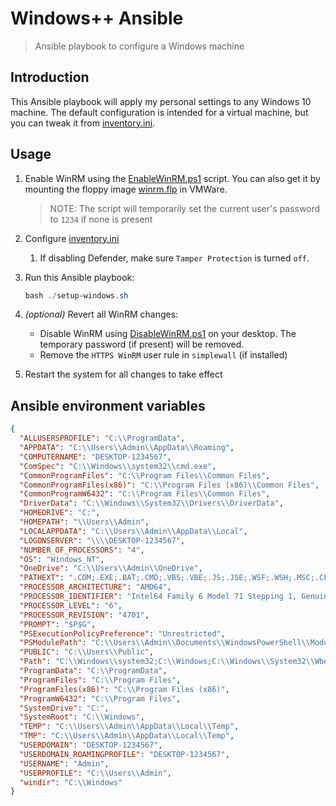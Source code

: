# Windows++ Ansible

> Ansible playbook to configure a Windows machine

## Introduction

This Ansible playbook will apply my personal settings to any Windows 10 machine.
The default configuration is intended for a virtual machine, but you can tweak it from [inventory.ini](inventory.ini).

## Usage

1. Enable WinRM using the [EnableWinRM.ps1](EnableWinRM.ps1) script.
   You can also get it by mounting the floppy image [winrm.flp](winrm.flp) in VMWare.

   > NOTE: The script will temporarily set the current user's password to `1234` if none is present

2. Configure [inventory.ini](inventory.ini)

   1. If disabling Defender, make sure `Tamper Protection` is turned `off`.

3. Run this Ansible playbook:

   ```powershell
   bash ./setup-windows.sh
   ```

4. _(optional)_ Revert all WinRM changes:

   - Disable WinRM using [DisableWinRM.ps1](DisableWinRM.ps1) on your desktop. The temporary password (if present) will be removed.
   - Remove the `HTTPS WinRM` user rule in `simplewall` (if installed)

5. Restart the system for all changes to take effect

## Ansible environment variables

```json
{
  "ALLUSERSPROFILE": "C:\\ProgramData",
  "APPDATA": "C:\\Users\\Admin\\AppData\\Roaming",
  "COMPUTERNAME": "DESKTOP-1234567",
  "ComSpec": "C:\\Windows\\system32\\cmd.exe",
  "CommonProgramFiles": "C:\\Program Files\\Common Files",
  "CommonProgramFiles(x86)": "C:\\Program Files (x86)\\Common Files",
  "CommonProgramW6432": "C:\\Program Files\\Common Files",
  "DriverData": "C:\\Windows\\System32\\Drivers\\DriverData",
  "HOMEDRIVE": "C:",
  "HOMEPATH": "\\Users\\Admin",
  "LOCALAPPDATA": "C:\\Users\\Admin\\AppData\\Local",
  "LOGONSERVER": "\\\\DESKTOP-1234567",
  "NUMBER_OF_PROCESSORS": "4",
  "OS": "Windows_NT",
  "OneDrive": "C:\\Users\\Admin\\OneDrive",
  "PATHEXT": ".COM;.EXE;.BAT;.CMD;.VBS;.VBE;.JS;.JSE;.WSF;.WSH;.MSC;.CPL",
  "PROCESSOR_ARCHITECTURE": "AMD64",
  "PROCESSOR_IDENTIFIER": "Intel64 Family 6 Model 71 Stepping 1, GenuineIntel",
  "PROCESSOR_LEVEL": "6",
  "PROCESSOR_REVISION": "4701",
  "PROMPT": "$P$G",
  "PSExecutionPolicyPreference": "Unrestricted",
  "PSModulePath": "C:\\Users\\Admin\\Documents\\WindowsPowerShell\\Modules;C:\\Program Files\\WindowsPowerShell\\Modules;C:\\Windows\\system32\\WindowsPowerShell\\v1.0\\Modules",
  "PUBLIC": "C:\\Users\\Public",
  "Path": "C:\\Windows\\system32;C:\\Windows;C:\\Windows\\System32\\Wbem;C:\\Windows\\System32\\WindowsPowerShell\\v1.0\\;C:\\Users\\Admin\\AppData\\Local\\Microsoft\\WindowsApps",
  "ProgramData": "C:\\ProgramData",
  "ProgramFiles": "C:\\Program Files",
  "ProgramFiles(x86)": "C:\\Program Files (x86)",
  "ProgramW6432": "C:\\Program Files",
  "SystemDrive": "C:",
  "SystemRoot": "C:\\Windows",
  "TEMP": "C:\\Users\\Admin\\AppData\\Local\\Temp",
  "TMP": "C:\\Users\\Admin\\AppData\\Local\\Temp",
  "USERDOMAIN": "DESKTOP-1234567",
  "USERDOMAIN_ROAMINGPROFILE": "DESKTOP-1234567",
  "USERNAME": "Admin",
  "USERPROFILE": "C:\\Users\\Admin",
  "windir": "C:\\Windows"
}
```
